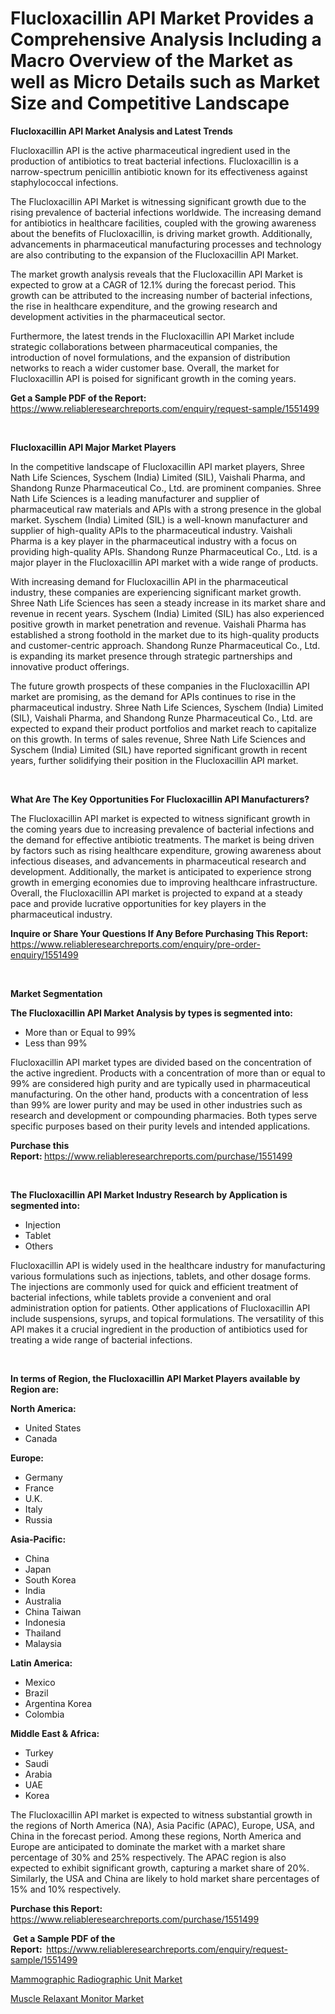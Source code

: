 <p><h1>Flucloxacillin API Market Provides a Comprehensive Analysis Including a Macro Overview of the Market as well as Micro Details such as Market Size and Competitive Landscape</h1></p><p><strong>Flucloxacillin API Market Analysis and Latest Trends</strong></p>
<p><p>Flucloxacillin API is the active pharmaceutical ingredient used in the production of antibiotics to treat bacterial infections. Flucloxacillin is a narrow-spectrum penicillin antibiotic known for its effectiveness against staphylococcal infections.</p><p>The Flucloxacillin API Market is witnessing significant growth due to the rising prevalence of bacterial infections worldwide. The increasing demand for antibiotics in healthcare facilities, coupled with the growing awareness about the benefits of Flucloxacillin, is driving market growth. Additionally, advancements in pharmaceutical manufacturing processes and technology are also contributing to the expansion of the Flucloxacillin API Market.</p><p>The market growth analysis reveals that the Flucloxacillin API Market is expected to grow at a CAGR of 12.1% during the forecast period. This growth can be attributed to the increasing number of bacterial infections, the rise in healthcare expenditure, and the growing research and development activities in the pharmaceutical sector.</p><p>Furthermore, the latest trends in the Flucloxacillin API Market include strategic collaborations between pharmaceutical companies, the introduction of novel formulations, and the expansion of distribution networks to reach a wider customer base. Overall, the market for Flucloxacillin API is poised for significant growth in the coming years.</p></p>
<p><strong>Get a Sample PDF of the Report:&nbsp;</strong> <a href="https://www.reliableresearchreports.com/enquiry/request-sample/1551499">https://www.reliableresearchreports.com/enquiry/request-sample/1551499</a></p>
<p>&nbsp;</p>
<p><strong>Flucloxacillin API Major Market Players</strong></p>
<p><p>In the competitive landscape of Flucloxacillin API market players, Shree Nath Life Sciences, Syschem (India) Limited (SIL), Vaishali Pharma, and Shandong Runze Pharmaceutical Co., Ltd. are prominent companies. Shree Nath Life Sciences is a leading manufacturer and supplier of pharmaceutical raw materials and APIs with a strong presence in the global market. Syschem (India) Limited (SIL) is a well-known manufacturer and supplier of high-quality APIs to the pharmaceutical industry. Vaishali Pharma is a key player in the pharmaceutical industry with a focus on providing high-quality APIs. Shandong Runze Pharmaceutical Co., Ltd. is a major player in the Flucloxacillin API market with a wide range of products.</p><p>With increasing demand for Flucloxacillin API in the pharmaceutical industry, these companies are experiencing significant market growth. Shree Nath Life Sciences has seen a steady increase in its market share and revenue in recent years. Syschem (India) Limited (SIL) has also experienced positive growth in market penetration and revenue. Vaishali Pharma has established a strong foothold in the market due to its high-quality products and customer-centric approach. Shandong Runze Pharmaceutical Co., Ltd. is expanding its market presence through strategic partnerships and innovative product offerings.</p><p>The future growth prospects of these companies in the Flucloxacillin API market are promising, as the demand for APIs continues to rise in the pharmaceutical industry. Shree Nath Life Sciences, Syschem (India) Limited (SIL), Vaishali Pharma, and Shandong Runze Pharmaceutical Co., Ltd. are expected to expand their product portfolios and market reach to capitalize on this growth. In terms of sales revenue, Shree Nath Life Sciences and Syschem (India) Limited (SIL) have reported significant growth in recent years, further solidifying their position in the Flucloxacillin API market.</p></p>
<p>&nbsp;</p>
<p><strong>What Are The Key Opportunities For Flucloxacillin API Manufacturers?</strong></p>
<p><p>The Flucloxacillin API market is expected to witness significant growth in the coming years due to increasing prevalence of bacterial infections and the demand for effective antibiotic treatments. The market is being driven by factors such as rising healthcare expenditure, growing awareness about infectious diseases, and advancements in pharmaceutical research and development. Additionally, the market is anticipated to experience strong growth in emerging economies due to improving healthcare infrastructure. Overall, the Flucloxacillin API market is projected to expand at a steady pace and provide lucrative opportunities for key players in the pharmaceutical industry.</p></p>
<p><strong>Inquire or Share Your Questions If Any Before Purchasing This Report:</strong> <a href="https://www.reliableresearchreports.com/enquiry/pre-order-enquiry/1551499">https://www.reliableresearchreports.com/enquiry/pre-order-enquiry/1551499</a></p>
<p>&nbsp;</p>
<p><strong>Market Segmentation</strong></p>
<p><strong>The Flucloxacillin API Market Analysis by types is segmented into:</strong></p>
<p><ul><li>More than or Equal to 99%</li><li>Less than 99%</li></ul></p>
<p><p>Flucloxacillin API market types are divided based on the concentration of the active ingredient. Products with a concentration of more than or equal to 99% are considered high purity and are typically used in pharmaceutical manufacturing. On the other hand, products with a concentration of less than 99% are lower purity and may be used in other industries such as research and development or compounding pharmacies. Both types serve specific purposes based on their purity levels and intended applications.</p></p>
<p><strong>Purchase this Report:&nbsp;</strong><a href="https://www.reliableresearchreports.com/purchase/1551499">https://www.reliableresearchreports.com/purchase/1551499</a></p>
<p>&nbsp;</p>
<p><strong>The Flucloxacillin API Market Industry Research by Application is segmented into:</strong></p>
<p><ul><li>Injection</li><li>Tablet</li><li>Others</li></ul></p>
<p><p>Flucloxacillin API is widely used in the healthcare industry for manufacturing various formulations such as injections, tablets, and other dosage forms. The injections are commonly used for quick and efficient treatment of bacterial infections, while tablets provide a convenient and oral administration option for patients. Other applications of Flucloxacillin API include suspensions, syrups, and topical formulations. The versatility of this API makes it a crucial ingredient in the production of antibiotics used for treating a wide range of bacterial infections.</p></p>
<p>&nbsp;</p>
<p><strong>In terms of Region, the Flucloxacillin API Market Players available by Region are:</strong></p>
<p>
    <p> <strong> North America: </strong>
        <ul>
            <li>United States</li>
            <li>Canada</li>
        </ul>
        </p> 
    <p> <strong> Europe: </strong>
        <ul>
            <li>Germany</li>
            <li>France</li>
            <li>U.K.</li>
            <li>Italy</li>
            <li>Russia</li>
        </ul>
        </p> 
    <p> <strong> Asia-Pacific: </strong>
        <ul>
            <li>China</li>
            <li>Japan</li>
            <li>South Korea</li>
            <li>India</li>
            <li>Australia</li>
            <li>China Taiwan</li>
            <li>Indonesia</li>
            <li>Thailand</li>
            <li>Malaysia</li>
        </ul>
        </p> 
    <p> <strong> Latin America: </strong>
        <ul>
            <li>Mexico</li>
            <li>Brazil</li>
            <li>Argentina Korea</li>
            <li>Colombia</li>
        </ul>
        </p> 
    <p> <strong> Middle East & Africa: </strong>
        <ul>
            <li>Turkey</li>
            <li>Saudi</li>
            <li>Arabia</li>
            <li>UAE</li>
            <li>Korea</li>
        </ul>
    </p>
    </p>
<p><p>The Flucloxacillin API market is expected to witness substantial growth in the regions of North America (NA), Asia Pacific (APAC), Europe, USA, and China in the forecast period. Among these regions, North America and Europe are anticipated to dominate the market with a market share percentage of 30% and 25% respectively. The APAC region is also expected to exhibit significant growth, capturing a market share of 20%. Similarly, the USA and China are likely to hold market share percentages of 15% and 10% respectively.</p></p>
<p><strong>Purchase this Report: </strong><a href="https://www.reliableresearchreports.com/purchase/1551499">https://www.reliableresearchreports.com/purchase/1551499</a></p>
<p>&nbsp;<strong>Get a Sample PDF of the Report:&nbsp;&nbsp;</strong><a href="https://www.reliableresearchreports.com/enquiry/request-sample/1551499">https://www.reliableresearchreports.com/enquiry/request-sample/1551499</a></p>
<p><strong></strong></p>
<p><p><a href="https://flame-sidecar-702.notion.site/Mammographic-Radiographic-Unit-Market-Provides-a-Comprehensive-Analysis-Including-a-Macro-Overview-o-a69460599ecb4373a0963c2db354d09e">Mammographic Radiographic Unit Market</a></p><p><a href="https://pretty-mail-caf.notion.site/Muscle-Relaxant-Monitor-Market-Size-Share-Trends-Analysis-Report-By-Material-By-Type-By-End-use-99491884fcef4eb18418a0ea2f693ee4">Muscle Relaxant Monitor Market</a></p></p>